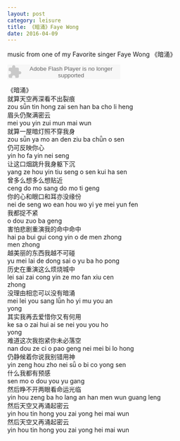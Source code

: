 ```yaml
---
layout: post
category: leisure
title: 《暗涌》Faye Wong 
date: 2016-04-09
---
```


music from one of my Favorite singer Faye Wong 《暗涌》  

<embed src="http://www.xiami.com/widget/0_147071/singlePlayer.swf" type="application/x-shockwave-flash" width="257" height="33" wmode="transparent"></embed>  

《暗涌》  
就算天空再深看不出裂痕  
zou sǖn tin hong zai sen han ba cho li heng  
眉头仍聚满密云  
mei you yin zui mun mai wun  
就算一屋暗灯照不穿我身  
zou sǖn ya mo an den ziu ba chǖn o sen  
仍可反映你心  
yin ho fa yin nei seng  
让这口烟跳升我身躯下沉  
yang ze hou yin tiu seng o sen kui ha sen  
曾多么想多么想贴近  
ceng do mo sang do mo ti geng  
你的心和眼口和耳亦没缘份  
nei de seng wo ean hou wo yi ye mei yun fen  
我都捉不紧  
o dou zuo ba geng  
害怕悲剧重演我的命中命中  
hai pa bui gui cong yin o de men zhong  
men zhong  
越美丽的东西我越不可碰  
yu mei lai de dong sai o yu ba ho pong  
历史在重演这么烦烧城中  
lei sai zai cong yin ze mo fan xiu cen  
zhong  
没理由相恋可以没有暗涌  
mei lei you sang lǖn ho yi mu you an  
yong  
其实我再去爱惜你又有何用  
ke sa o zai hui ai se nei you you ho  
yong  
难道这次我抱紧你未必落空  
nan dou ze ci o pao geng nei mei bi lo hong  
仍静候着你说我别错用神  
yin zeng hou zho nei sǖ o bi co yong sen  
什么我都有预感  
sen mo o dou you yu gang  
然后睁不开两眼看命运光临  
yin hou zeng ba ho lang an han men wun guang leng  
然后天空又再涌起密云  
yin hou tin hong you zai yong hei mai wun  
然后天空又再涌起密云  
yin hou tin hong you zai yong hei mai wun  

